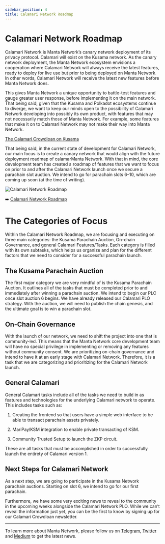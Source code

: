 ```yaml
---
sidebar_position: 4
title: Calamari Network Roadmap
---
```


# Calamari Network Roadmap

Calamari Network is Manta Network’s canary network deployment of its privacy protocol. Calamari will exist on the Kusama network. As the canary network deployment, the Manta Network ecosystem envisions a cooperation where Calamari Network will always receive the latest features, ready to deploy for live use but prior to being deployed on Manta Network. In other words, Calamari Network will receive the latest new features before Manta Network does.

This gives Manta Network a unique opportunity to battle-test features and gauge greater user response, before implementing it on the main network. That being said, given that the Kusama and Polkadot ecosystems continue to diverge, we want to keep our minds open to the possibility of Calamari Network developing into possibly its own product, with features that may not necessarily match those of Manta Network. For example, some features that make it on to Calamari Network may not make their way into Manta Network.

[The Calamari Crowdloan on Kusama](/docs/calamari/Intro)

That being said, in the current state of development for Calamari Network, our main focus is to create a canary network that would align with the future deployment roadmap of calamarManta Network. With that in mind, the core development team has created a roadmap of features that we want to focus on prior to and after the Calamari Network launch once we secure a parachain slot auction. We intend to go for parachain slots 6–10, which are coming up soon (at the time of writing).

![Calamari Network Roadmap](/img/calamari_network_roadmap.png)

➡️ [Calamari Network Roadmap](https://emphasized-seed-161.notion.site/3b1b61e0aee8484396d674f4653e0813?v=451a4ad2105d4f9cb35fb74680359c1d)

# The Categories of Focus

Within the Calamari Network Roadmap, we are focusing and executing on three main categories: the Kusama Parachain Auction, On-chain Governance, and general Calamari Features/Tasks. Each category is filled with its own subtasks, which helps us organize and plan for the different factors that we need to consider for a successful parachain launch.

## The Kusama Parachain Auction

The first major category we are very mindful of is the Kusama Parachain Auction. It outlines all of the tasks that must be completed prior to and immediately after winning a parachain auction. We intend to begin our PLO once slot auction 6 begins. We have already released our Calamari PLO strategy. With the auction, we will need to publish the chain genesis, and the ultimate goal is to win a parachain slot.

## On-Chain Governance

With the launch of our network, we need to shift the project into one that is community-led. This means that the Manta Network core development team will have no special privilege in implementing or removing any features without community consent. We are prioritizing on-chain governance and intend to have it at an early stage with Calamari Network. Therefore, it is a task that we are categorizing and prioritizing for the Calamari Network launch.

## General Calamari

General Calamari tasks include all of the tasks we need to build in as features and technologies for the underlying Calamari network to operate. This includes tasks such as:

1. Creating the frontend so that users have a simple web interface to be able to transact parachain assets privately.

2. MariPay/KSM integration to enable private transacting of KSM.

3. Community Trusted Setup to launch the ZKP circuit.

These are all tasks that must be accomplished in order to successfully launch the entirety of Calamari version 1.

## Next Steps for Calamari Network

As a next step, we are going to participate in the Kusama Network parachain auctions. Starting on slot 6, we intend to go for our first parachain.

Furthermore, we have some very exciting news to reveal to the community in the upcoming weeks alongside the Calamari Network PLO. While we can’t reveal the information just yet, you can be the first to know by signing up for our Calamari Crowdloan newsletter.

---

To learn more about Manta Network, please follow us on [Telegram](https://t.me/mantanetwork), [Twitter](https://twitter.com/mantanetwork) and [Medium](https://mantanetwork.medium.com) to get the latest news.

